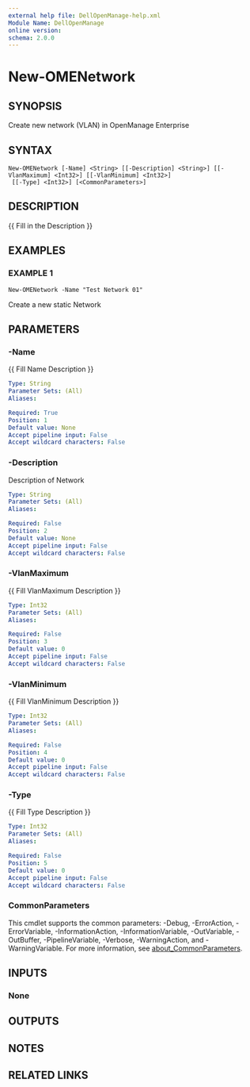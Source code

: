 ```yaml
---
external help file: DellOpenManage-help.xml
Module Name: DellOpenManage
online version:
schema: 2.0.0
---
```


# New-OMENetwork

## SYNOPSIS
Create new network (VLAN) in OpenManage Enterprise

## SYNTAX

```
New-OMENetwork [-Name] <String> [[-Description] <String>] [[-VlanMaximum] <Int32>] [[-VlanMinimum] <Int32>]
 [[-Type] <Int32>] [<CommonParameters>]
```

## DESCRIPTION
{{ Fill in the Description }}

## EXAMPLES

### EXAMPLE 1
```
New-OMENetwork -Name "Test Network 01"
```

Create a new static Network

## PARAMETERS

### -Name
{{ Fill Name Description }}

```yaml
Type: String
Parameter Sets: (All)
Aliases:

Required: True
Position: 1
Default value: None
Accept pipeline input: False
Accept wildcard characters: False
```

### -Description
Description of Network

```yaml
Type: String
Parameter Sets: (All)
Aliases:

Required: False
Position: 2
Default value: None
Accept pipeline input: False
Accept wildcard characters: False
```

### -VlanMaximum
{{ Fill VlanMaximum Description }}

```yaml
Type: Int32
Parameter Sets: (All)
Aliases:

Required: False
Position: 3
Default value: 0
Accept pipeline input: False
Accept wildcard characters: False
```

### -VlanMinimum
{{ Fill VlanMinimum Description }}

```yaml
Type: Int32
Parameter Sets: (All)
Aliases:

Required: False
Position: 4
Default value: 0
Accept pipeline input: False
Accept wildcard characters: False
```

### -Type
{{ Fill Type Description }}

```yaml
Type: Int32
Parameter Sets: (All)
Aliases:

Required: False
Position: 5
Default value: 0
Accept pipeline input: False
Accept wildcard characters: False
```

### CommonParameters
This cmdlet supports the common parameters: -Debug, -ErrorAction, -ErrorVariable, -InformationAction, -InformationVariable, -OutVariable, -OutBuffer, -PipelineVariable, -Verbose, -WarningAction, and -WarningVariable. For more information, see [about_CommonParameters](http://go.microsoft.com/fwlink/?LinkID=113216).

## INPUTS

### None
## OUTPUTS

## NOTES

## RELATED LINKS
